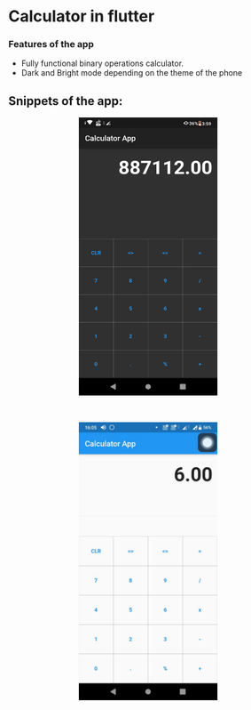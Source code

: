 # Calculator in flutter

### Features of the app

* Fully functional binary operations calculator.
* Dark and Bright mode depending on the theme of the phone


## Snippets of the app:

<p align="center">
<img src="screenshots/calculator1.png" alt="calc1" width="250" height="500">
</p>

<br>

<p align="center">
<img src="screenshots/calculator2.jpg" alt="calc2" width="250" height="500">
</p>

